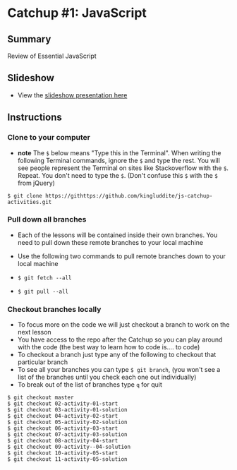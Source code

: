 # Catchup #1: JavaScript
## Summary
Review of Essential JavaScript

## Slideshow
* View the [slideshow presentation here](https://js-catchup.netlify.app/1)

## Instructions
### Clone to your computer
* **note** The `$` below means "Type this in the Terminal". When writing the following Terminal commands, ignore the `$` and type the rest. You will see people represent the Terminal on sites like Stackoverflow with the `$`. Repeat. You don't need to type the `$`. (Don't confuse this `$` with the `$` from jQuery)

`$ git clone https://githttps://github.com/kingluddite/js-catchup-activities.git`

### Pull down all branches
* Each of the lessons will be contained inside their own branches. You need to pull down these remote branches to your local machine
* Use the following two commands to pull remote branches down to your local machine

* `$ git fetch --all`
* `$ git pull --all`

### Checkout branches locally
* To focus more on the code we will just checkout a branch to work on the next lesson
* You have access to the repo after the Catchup so you can play around with the code (the best way to learn how to code is.... to code)
* To checkout a branch just type any of the following to checkout that particular branch
* To see all your branches you can type `$ git branch`, (you won't see a list of the branches until you check each one out individually)
* To break out of the list of branches type `q` for quit

```
$ git checkout master
$ git checkout 02-activity-01-start
$ git checkout 03-activity-01-solution
$ git checkout 04-activity-02-start
$ git checkout 05-activity-02-solution
$ git checkout 06-activity-03-start
$ git checkout 07-activity-03-solution
$ git checkout 08-activity-04-start
$ git checkout 09-activity--04-solution
$ git checkout 10-activity-05-start
$ git checkout 11-activity-05-solution
```
